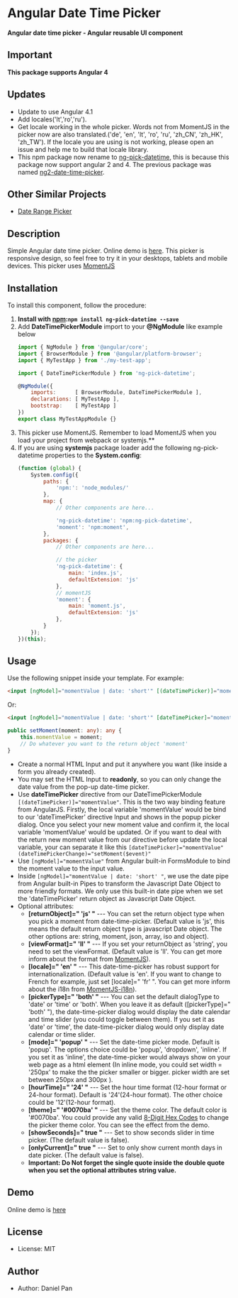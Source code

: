 
# Angular Date Time Picker

**Angular date time picker - Angular reusable UI component**

## Important

**This package supports Angular 4**

## Updates
* Update to use Angular 4.1
* Add locales('lt','ro','ru').
* Get locale working in the whole picker. Words not from MomentJS in the picker now are also translated.('de', 'en', 'lt', 'ro', 'ru', 'zh_CN', 'zh_HK', 'zh_TW').
   If the locale you are using is not working, please open an issue and help me to build that locale library.
* This npm package now rename to [ng-pick-datetime](https://www.npmjs.com/package/ng-pick-datetime), this is because this package now support angular 2 and 4. The previous package was named [ng2-date-time-picker](https://www.npmjs.com/package/ng2-date-time-picker).

## Other Similar Projects

* [Date Range Picker](https://github.com/DanielYKPan/date-range-picker)

## Description
Simple Angular date time picker. Online demo is [here](https://danielykpan.github.io/date-time-picker/). 
This picker is responsive design, so feel free to try it in your desktops, tablets and mobile devices. 
This picker uses [MomentJS](http://momentjs.com/)

## Installation

To install this component, follow the procedure:

1. __Install with [npm](https://www.npmjs.com):`npm install ng-pick-datetime --save`__
2. Add __DateTimePickerModule__ import to your __@NgModule__ like example below
    ```js
    import { NgModule } from '@angular/core';
    import { BrowserModule } from '@angular/platform-browser';
    import { MyTestApp } from './my-test-app';

    import { DateTimePickerModule } from 'ng-pick-datetime';

    @NgModule({
        imports:      [ BrowserModule, DateTimePickerModule ],
        declarations: [ MyTestApp ],
        bootstrap:    [ MyTestApp ]
    })
    export class MyTestAppModule {}
    ```
3. This picker use MomentJS. Remember to load MomentJS when you load your project from webpack or systemjs.**
4. If you are using __systemjs__ package loader add the following ng-pick-datetime properties to the __System.config__:
    ```js
    (function (global) {
        System.config({
            paths: {
                'npm:': 'node_modules/'
            },
            map: {
                // Other components are here...

                'ng-pick-datetime': 'npm:ng-pick-datetime',
                'moment': 'npm:moment',
            },
            packages: {
                // Other components are here...

				// the picker
                'ng-pick-datetime': {
                    main: 'index.js',
                    defaultExtension: 'js'
                },
                // momentJS
                'moment': {
	                main: 'moment.js',
	                defaultExtension: 'js'
	            },
            }
        });
    })(this);
    ```

## Usage

Use the following snippet inside your template. For example:

```html
<input [ngModel]="momentValue | date: 'short'" [(dateTimePicker)]="momentValue" readonly />
```
<p>Or:</p>

```html
<input [ngModel]="momentValue | date: 'short'" [dateTimePicker]="momentValue" (dateTimePickerChange)="setMoment($event)" readonly />
```
```typescript
public setMoment(moment: any): any {
    this.momentValue = moment;
    // Do whatever you want to the return object 'moment'
}
```

 * Create a normal HTML Input and put it anywhere you want (like inside a form you already created). 
 * You may set the HTML Input to **readonly**, so you can only change the date value from the pop-up date-time picker.
 * Use **dateTimePicker** directive from our DateTimePickerModule `[(dateTimePicker)]="momentValue"`. This is the two way binding feature from AngularJS.
    Firstly, the local variable 'momentValue' would be bind to our 'dateTimePicker' directive Input and shows in the popup picker dialog.
    Once you select your new moment value and confirm it, the local variable 'momentValue' would be updated. Or if you want to deal
    with the return new moment value from our directive before update the local variable, your can separate it like this `[dateTimePicker]="momentValue" (dateTimePickerChange)="setMoment($event)"`
 * Use `[ngModel]="momentValue"` from Angular built-in FormsModule to bind the moment value to the input value. 
 * Inside `[ngModel]="momentValue | date: 'short' "`, we use the date pipe from Angular built-in Pipes to transform the Javascript Date Object to more friendly formats.
    We only use this built-in date pipe when we set the 'dateTimePicker' return object as Javascript Date Object.
 * Optional attributes:
      * **[returnObject]=" 'js' "** --- You can set the return object type when you pick a moment from date-time-picker. (Default value is 'js', this means the default return object type is javascript Date object. The other options are: string, moment, json, array, iso and object).
      * **[viewFormat]=" 'll' "** --- If you set your returnObject as 'string', you need to set the viewFormat. (Default value is 'll'. You can get more inform about the format from [MomentJS](http://momentjs.com/docs/#/parsing/string-format/)).
      * **[locale]=" 'en' "** --- This date-time-picker has robust support for internationalization. (Default value is 'en'. If you want to change to French for example, just set [locale]=" 'fr' ". You can get more inform about the i18n from [MomentJS-i18n](http://momentjs.com/docs/#/i18n/)).
      * **[pickerType]=" 'both' "** --- You can set the default dialogType to 'date' or 'time' or 'both'. When you leave it as default ([pickerType]=" 'both' "), the date-time-picker dialog would display the date calendar and time slider (you could toggle between them).
        If you set it as 'date' or 'time', the date-time-picker dialog would only display date calendar or time slider.
      * **[mode]=" 'popup' "** --- Set the date-time picker mode. Default is 'popup'. The options choice could be 'popup', 'dropdown', 'inline'.
        If you set it as 'inline', the date-time-picker would always show on your web page as a html element (In inline mode, you could set width = '250px' to make the the picker smaller or bigger. picker width are set between 250px and 300px ).
      * **[hourTime]=" '24' "** --- Set the hour time format (12-hour format or 24-hour format). Default is '24'(24-hour format). The other choice could be '12'(12-hour format).
      * **[theme]=" '#0070ba' "** --- Set the theme color. The default color is '#0070ba'. You could provide any valid [8-Digit Hex Codes](https://css-tricks.com/8-digit-hex-codes/) to change the picker theme color. You can see the effect from the demo.
      * **[showSeconds]=" true "** --- Set to show seconds slider in time picker. (The default value is false).
      * **[onlyCurrent]=" true "** --- Set to only show current month days in date picker. (The default value is false).
      * **Important: Do Not forget the single quote inside the double quote when you set the optional attributes string value.**

## Demo
Online demo is [here](https://danielykpan.github.io/date-time-picker/)

## License
* License: MIT

## Author
* Author: Daniel Pan
